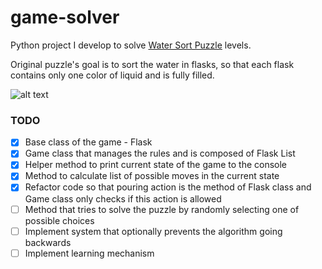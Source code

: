 # game-solver

Python project I develop to solve [Water Sort Puzzle](https://apps.apple.com/us/app/water-sort-puzzle/id1514542157) levels.

Original puzzle's goal is to sort the water in flasks, so that each flask contains only one color of liquid and is fully filled.


![alt text](https://i.ytimg.com/vi/ez1Wo78TyfU/maxresdefault.jpg "Water Sort Puzzle screenshot")
### TODO

- [x] Base class of the game - Flask
- [x] Game class that manages the rules and is composed of Flask List
- [x] Helper method to print current state of the game to the console
- [x] Method to calculate list of possible moves in the current state
- [x] Refactor code so that pouring action is the method of Flask class and Game class only checks if this action is allowed
- [ ] Method that tries to solve the puzzle by randomly selecting one of possible choices
- [ ] Implement system that optionally prevents the algorithm going backwards 
- [ ] Implement learning mechanism